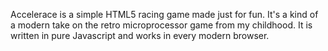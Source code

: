 Accelerace is a simple HTML5 racing game made just for fun. It's a kind of a modern take on the retro microprocessor game from my childhood. It is written in pure Javascript and works in every modern browser.
